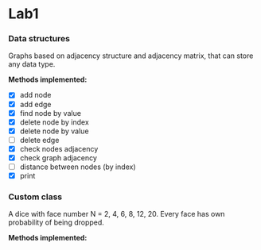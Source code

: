 # Lab1
### Data structures
Graphs based on adjacency structure and adjacency matrix, that can store any data type.

**Methods implemented:**
- [x] add node
- [x] add edge
- [x] find node by value
- [x] delete node by index
- [x] delete node by value
- [ ] delete edge
- [x] check nodes adjacency
- [x] check graph adjacency
- [ ] distance between nodes (by index)
- [x] print

### Custom class
A dice with face number N = 2, 4, 6, 8, 12, 20.
Every face has own probability of being dropped.

**Methods implemented:**
